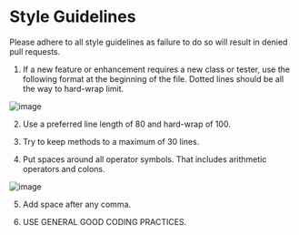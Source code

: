# Style Guidelines
Please adhere to all style guidelines as failure to do so will result in denied pull requests.

1.  If a new feature or enhancement requires a new class or tester, use the following format at the beginning of the file. Dotted lines should be all the way to hard-wrap limit.

![image](https://user-images.githubusercontent.com/52111209/61097091-e722ad00-a427-11e9-9d67-f94380ba6811.png)

2.  Use a preferred line length of 80 and hard-wrap of 100.

3.  Try to keep methods to a maximum of 30 lines.

4.  Put spaces around all operator symbols. That includes arithmetic operators and colons.

![image](https://user-images.githubusercontent.com/52111209/61097297-dd4d7980-a428-11e9-808e-e6005504f964.png)

5.  Add space after any comma.

6.  USE GENERAL GOOD CODING PRACTICES.
